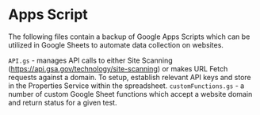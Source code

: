 # Apps Script

The following files contain a backup of Google Apps Scripts which can be utilized in Google Sheets to automate data collection on websites.

`API.gs` - manages API calls to either Site Scanning (https://api.gsa.gov/technology/site-scanning) or makes URL Fetch requests against a domain. To setup, establish relevant API keys and store in the Properties Service within the spreadsheet.
`customFunctions.gs` - a number of custom Google Sheet functions which accept a website domain and return status for a given test.